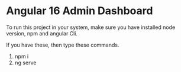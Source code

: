 # Angular 16 Admin Dashboard

To run this project in your system, make sure you have installed node version, npm and angular Cli.

If you have these, then type these commands.

1. npm i
2. ng serve
